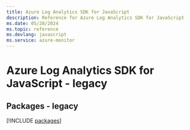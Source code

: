 ```yaml
---
title: Azure Log Analytics SDK for JavaScript
description: Reference for Azure Log Analytics SDK for JavaScript
ms.date: 05/28/2024
ms.topic: reference
ms.devlang: javascript
ms.service: azure-monitor
---
```

# Azure Log Analytics SDK for JavaScript - legacy
## Packages - legacy
[!INCLUDE [packages](log-analytics-index.md)]